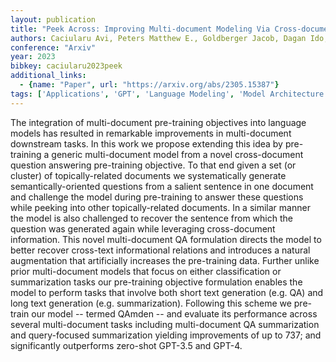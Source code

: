 ```yaml
---
layout: publication
title: "Peek Across: Improving Multi-document Modeling Via Cross-document Question-answering"
authors: Caciularu Avi, Peters Matthew E., Goldberger Jacob, Dagan Ido, Cohan Arman
conference: "Arxiv"
year: 2023
bibkey: caciularu2023peek
additional_links:
  - {name: "Paper", url: "https://arxiv.org/abs/2305.15387"}
tags: ['Applications', 'GPT', 'Language Modeling', 'Model Architecture', 'RAG', 'Training Techniques']
---
```

The integration of multi-document pre-training objectives into language models has resulted in remarkable improvements in multi-document downstream tasks. In this work we propose extending this idea by pre-training a generic multi-document model from a novel cross-document question answering pre-training objective. To that end given a set (or cluster) of topically-related documents we systematically generate semantically-oriented questions from a salient sentence in one document and challenge the model during pre-training to answer these questions while peeking into other topically-related documents. In a similar manner the model is also challenged to recover the sentence from which the question was generated again while leveraging cross-document information. This novel multi-document QA formulation directs the model to better recover cross-text informational relations and introduces a natural augmentation that artificially increases the pre-training data. Further unlike prior multi-document models that focus on either classification or summarization tasks our pre-training objective formulation enables the model to perform tasks that involve both short text generation (e.g. QA) and long text generation (e.g. summarization). Following this scheme we pre-train our model -- termed QAmden -- and evaluate its performance across several multi-document tasks including multi-document QA summarization and query-focused summarization yielding improvements of up to 737; and significantly outperforms zero-shot GPT-3.5 and GPT-4.
